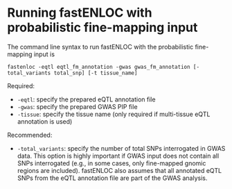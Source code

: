 #  Running fastENLOC with probabilistic fine-mapping input

The command line syntax to run fastENLOC with the probabilistic fine-mapping input is

```
fastenloc -eqtl eqtl_fm_annotation -gwas gwas_fm_annotation [-total_variants total_snp] [-t tissue_name] 
```

Required:

+ ``-eqtl``: specify the prepared eQTL annotation file
+ ``-gwas``: specify the prepared GWAS PIP file
+ ``-tissue``: specify the tissue name (only required if multi-tissue eQTL annotation is used)

Recommended:

+ ``-total_variants``: specify the number of total SNPs interrogated in GWAS data. This option is highly important if GWAS input does not contain all SNPs interrogated (e.g., in some cases, only fine-mapped gnomic regions are included). fastENLOC also assumes that all annotated eQTL SNPs from the eQTL annotation file are part of the GWAS analysis.   

